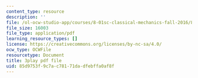 ```yaml
---
content_type: resource
description: ''
file: /ol-ocw-studio-app/courses/8-01sc-classical-mechanics-fall-2016/85d9753f9c7ac78171dadfebffa0af8f_S9_Oe51XkVY.pdf
file_size: 16003
file_type: application/pdf
learning_resource_types: []
license: https://creativecommons.org/licenses/by-nc-sa/4.0/
ocw_type: OCWFile
resourcetype: Document
title: 3play pdf file
uid: 85d9753f-9c7a-c781-71da-dfebffa0af8f
---
```

